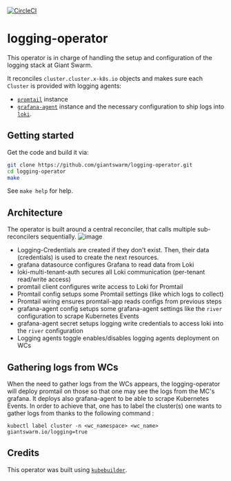 [![CircleCI](https://dl.circleci.com/status-badge/img/gh/giantswarm/logging-operator/tree/main.svg?style=svg)](https://dl.circleci.com/status-badge/redirect/gh/giantswarm/logging-operator/tree/main)

# logging-operator

This operator is in charge of handling the setup and configuration of the logging stack at Giant Swarm.

It reconciles `cluster.cluster.x-k8s.io` objects and makes sure each `Cluster` is provided with logging agents:
- [`promtail`](https://github.com/giantswarm/promtail-app) instance
- [`grafana-agent`](https://github.com/giantswarm/grafana-agent-app) instance
and the necessary configuration to ship logs into [`loki`](https://github.com/giantswarm/loki-app).

## Getting started

Get the code and build it via:

```bash
git clone https://github.com/giantswarm/logging-operator.git
cd logging-operator
make
```

See `make help` for help.

## Architecture

The operator is built around a central reconciler, that calls multiple sub-reconcilers sequentially.
![image](images/logging-operator-architecture.png)

* Logging-Credentials are created if they don't exist. Then, their data (credentials) is used to create the next resources.
* grafana datasource configures Grafana to read data from Loki
* loki-multi-tenant-auth secures all Loki communication (per-tenant read/write access)
* promtail client configures write access to Loki for Promtail
* Promtail config setups some Promtail settings (like which logs to collect)
* Promtail wiring ensures promtail-app reads configs from previous steps
* grafana-agent config setups some grafana-agent settings like the `river` configuration to scrape Kubernetes Events
* grafana-agent secret setups logging write credentials to access loki into the `river` configuration
* Logging agents toggle enables/disables logging agents deployment on WCs

## Gathering logs from WCs

When the need to gather logs from the WCs appears, the logging-operator will deploy promtail on those so that one may see the logs from the MC's grafana. It deploys also grafana-agent to be able to scrape Kubernetes Events.
In order to achieve that, one has to label the cluster(s) one wants to gather logs from thanks to the following command :
```
kubectl label cluster -n <wc_namespace> <wc_name> giantswarm.io/logging=true
```

## Credits

This operator was built using [`kubebuilder`](https://book.kubebuilder.io/quick-start.html).
